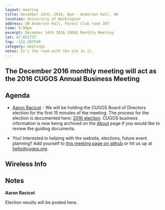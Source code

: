 ```yaml
---
layout: meeting
title: December 14th, 2016, 6pm - Anderson Hall, UW
location: University of Washington
address: UW Anderson Hall, Forest Club room 207
time: 6:00pm
excerpt: December 14th 2016 CUGOS Monthly Meeting
lat: 47.651737
lng: -122.307540
category: meetings
notes: It's the room with the elk in it.
---
```


## The December 2016 monthly meeting will act as the 2016 CUGOS Annual Business Meeting

## Agenda

- [Aaron Racicot](http://github.com/aaronr) - We will be holding the CUGOS Board of Directors election for the first 15 minutes of the meeting.  The process for the election is documented here: [2016 election](/election/2016).  CUGOS business information is now being archived on the [About](/about) page if you would like to review the guiding documents.

- You! Interested in helping with the website, elections, future event planning? Add yourself to [this meeting page on github](https://github.com/cugos/cugos.github.com/edit/master/meetings/_posts/2016-12-14-cugos_monthly.markdown) or hit us up at <hello@cugos.org>.

## Wireless Info

## Notes

**Aaron Racicot**

Election results will be posted here.
